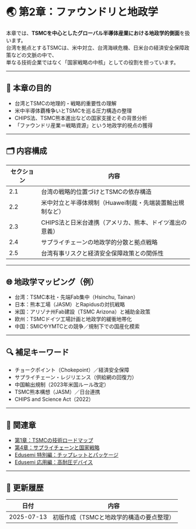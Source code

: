 # 🌏 第2章：ファウンドリと地政学

本章では、**TSMCを中心としたグローバル半導体産業における地政学的側面**を扱います。  
台湾を拠点とするTSMCは、米中対立、台湾海峡危機、日米台の経済安全保障政策などの文脈の中で、  
単なる技術企業ではなく「国家戦略の中核」としての役割を担っています。

---

## 🧭 本章の目的

- 台湾とTSMCの地理的・戦略的重要性の理解
- 米中半導体覇権争いとTSMCを巡る圧力構造の整理
- CHIPS法、TSMC熊本進出などの国家支援とその背景分析
- 「ファウンドリ産業＝戦略資源」という地政学的視点の獲得

---

## 🗂 内容構成

| セクション | 内容 |
|------------|------|
| 2.1 | 台湾の戦略的位置づけとTSMCの依存構造 |
| 2.2 | 米中対立と半導体規制（Huawei制裁・先端装置輸出規制など） |
| 2.3 | CHIPS法と日米台連携（アメリカ、熊本、ドイツ進出の意義） |
| 2.4 | サプライチェーンの地政学的分散と拠点戦略 |
| 2.5 | 台湾有事リスクと経済安全保障政策との関係性 |

---

## 🌐 地政学マッピング（例）

- 台湾：TSMC本社・先端Fab集中（Hsinchu, Tainan）
- 日本：熊本工場（JASM）とRapidusの対抗戦略
- 米国：アリゾナ州Fab建設（TSMC Arizona）と補助金政策
- 欧州：TSMCドイツ工場計画と地政学的緩衝地帯化
- 中国：SMICやYMTCとの競争／規制下での国産化模索

---

## 🔍 補足キーワード

- チョークポイント（Chokepoint）／経済安全保障
- サプライチェーン・レジリエンス（供給網の回復力）
- 中国輸出規制（2023年米国ルール改定）
- TSMC熊本構想（JASM）／日台連携
- CHIPS and Science Act（2022）

---

## 📎 関連章

- [第1章：TSMCの技術ロードマップ](../chapter1_roadmap/README.md)
- [第4章：サプライチェーンと国家戦略](../chapter4_supplychain/README.md)
- [Edusemi 特別編：チップレットとパッケージ](https://github.com/Samizo-AITL/Edusemi-v4x/blob/main/f_chapter2_chiplet_pkg/README.md)
- [Edusemi 応用編：高耐圧デバイス](https://github.com/Samizo-AITL/Edusemi-v4x/blob/main/d_chapter2_high_voltage_devices/README.md)

---

## 📅 更新履歴

| 日付 | 内容 |
|------|------|
| 2025-07-13 | 初版作成（TSMCと地政学的構造の要点整理） |
